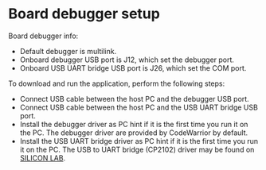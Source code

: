 # Board debugger setup

Board debugger info:
 - Default debugger is multilink.
 - Onboard debugger USB port is J12, which set the debugger port.
 - Onboard USB UART bridge USB port is J26, which set the COM port.

To download and run the application, perform the following steps:
 - Connect USB cable between the host PC and the debugger USB port.
 - Connect USB cable between the host PC and the USB UART bridge USB port.
 - Install the debugger driver as PC hint if it is the first time you run it on the PC. The debugger driver are provided by CodeWarrior by default.
 - Install the USB UART bridge driver as PC hint if it is the first time you run it on the PC. The USB to UART bridge (CP2102) driver may be found on [SILICON LAB](https://www.silabs.com/).
